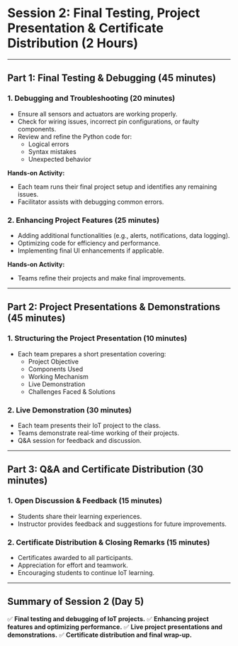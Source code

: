 # **Session 2: Final Testing, Project Presentation & Certificate Distribution (2 Hours)**

---

## **Part 1: Final Testing & Debugging (45 minutes)**

### **1. Debugging and Troubleshooting (20 minutes)**
- Ensure all sensors and actuators are working properly.
- Check for wiring issues, incorrect pin configurations, or faulty components.
- Review and refine the Python code for:
  - Logical errors
  - Syntax mistakes
  - Unexpected behavior

**Hands-on Activity:**
- Each team runs their final project setup and identifies any remaining issues.
- Facilitator assists with debugging common errors.

### **2. Enhancing Project Features (25 minutes)**
- Adding additional functionalities (e.g., alerts, notifications, data logging).
- Optimizing code for efficiency and performance.
- Implementing final UI enhancements if applicable.

**Hands-on Activity:**
- Teams refine their projects and make final improvements.

---

## **Part 2: Project Presentations & Demonstrations (45 minutes)**

### **1. Structuring the Project Presentation (10 minutes)**
- Each team prepares a short presentation covering:
  - Project Objective
  - Components Used
  - Working Mechanism
  - Live Demonstration
  - Challenges Faced & Solutions

### **2. Live Demonstration (30 minutes)**
- Each team presents their IoT project to the class.
- Teams demonstrate real-time working of their projects.
- Q&A session for feedback and discussion.

---

## **Part 3: Q&A and Certificate Distribution (30 minutes)**

### **1. Open Discussion & Feedback (15 minutes)**
- Students share their learning experiences.
- Instructor provides feedback and suggestions for future improvements.

### **2. Certificate Distribution & Closing Remarks (15 minutes)**
- Certificates awarded to all participants.
- Appreciation for effort and teamwork.
- Encouraging students to continue IoT learning.

---

## **Summary of Session 2 (Day 5)**
✅ **Final testing and debugging of IoT projects.**
✅ **Enhancing project features and optimizing performance.**
✅ **Live project presentations and demonstrations.**
✅ **Certificate distribution and final wrap-up.**

